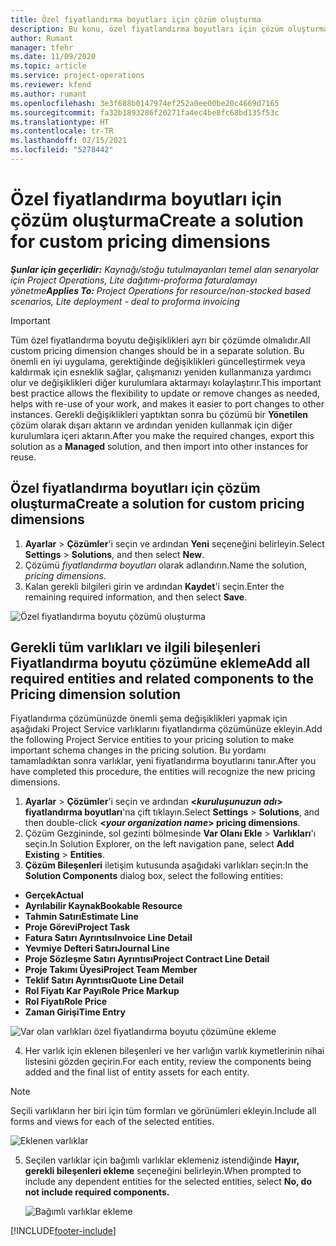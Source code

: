 ```yaml
---
title: Özel fiyatlandırma boyutları için çözüm oluşturma
description: Bu konu, özel fiyatlandırma boyutları için çözüm oluşturma hakkında bilgi sağlar.
author: Rumant
manager: tfehr
ms.date: 11/09/2020
ms.topic: article
ms.service: project-operations
ms.reviewer: kfend
ms.author: rumant
ms.openlocfilehash: 3e3f688b0147974ef252a0ee00be20c4669d7165
ms.sourcegitcommit: fa32b1893286f20271fa4ec4be8fc68bd135f53c
ms.translationtype: HT
ms.contentlocale: tr-TR
ms.lasthandoff: 02/15/2021
ms.locfileid: "5278442"
---
```

# <a name="create-a-solution-for-custom-pricing-dimensions"></a><span data-ttu-id="55dc0-103">Özel fiyatlandırma boyutları için çözüm oluşturma</span><span class="sxs-lookup"><span data-stu-id="55dc0-103">Create a solution for custom pricing dimensions</span></span>

 <span data-ttu-id="55dc0-104">_**Şunlar için geçerlidir:** Kaynağı/stoğu tutulmayanları temel alan senaryolar için Project Operations, Lite dağıtımı-proforma faturalamayı yönetme_</span><span class="sxs-lookup"><span data-stu-id="55dc0-104">_**Applies To:** Project Operations for resource/non-stocked based scenarios, Lite deployment - deal to proforma invoicing_</span></span> 

>[!IMPORTANT]
><span data-ttu-id="55dc0-105">Tüm özel fiyatlandırma boyutu değişiklikleri ayrı bir çözümde olmalıdır.</span><span class="sxs-lookup"><span data-stu-id="55dc0-105">All custom pricing dimension changes should be in a separate solution.</span></span> <span data-ttu-id="55dc0-106">Bu önemli en iyi uygulama, gerektiğinde değişiklikleri güncelleştirmek veya kaldırmak için esneklik sağlar, çalışmanızı yeniden kullanmanıza yardımcı olur ve değişiklikleri diğer kurulumlara aktarmayı kolaylaştırır.</span><span class="sxs-lookup"><span data-stu-id="55dc0-106">This important best practice allows the flexibility to update or remove changes as needed, helps with re-use of your work, and makes it easier to port changes to other instances.</span></span> <span data-ttu-id="55dc0-107">Gerekli değişiklikleri yaptıktan sonra bu çözümü bir **Yönetilen** çözüm olarak dışarı aktarın ve ardından yeniden kullanmak için diğer kurulumlara içeri aktarın.</span><span class="sxs-lookup"><span data-stu-id="55dc0-107">After you make the required changes, export this solution as a **Managed** solution, and then import into other instances for reuse.</span></span>

## <a name="create-a-solution-for-custom-pricing-dimensions"></a><span data-ttu-id="55dc0-108">Özel fiyatlandırma boyutları için çözüm oluşturma</span><span class="sxs-lookup"><span data-stu-id="55dc0-108">Create a solution for custom pricing dimensions</span></span>

1.  <span data-ttu-id="55dc0-109">**Ayarlar** > **Çözümler**'i seçin ve ardından **Yeni** seçeneğini belirleyin.</span><span class="sxs-lookup"><span data-stu-id="55dc0-109">Select **Settings** > **Solutions**, and then select **New**.</span></span>
2.  <span data-ttu-id="55dc0-110">Çözümü *<your organization name> fiyatlandırma boyutları* olarak adlandırın.</span><span class="sxs-lookup"><span data-stu-id="55dc0-110">Name the solution, *<your organization name> pricing dimensions*.</span></span>
3. <span data-ttu-id="55dc0-111">Kalan gerekli bilgileri girin ve ardından **Kaydet**'i seçin.</span><span class="sxs-lookup"><span data-stu-id="55dc0-111">Enter the remaining required information, and then select **Save**.</span></span>

  ![Özel fiyatlandırma boyutu çözümü oluşturma](./media/Creation-of-custom-pricing-dimension-solution.png)
 
## <a name="add-all-required-entities-and-related-components-to-the-pricing-dimension-solution"></a><span data-ttu-id="55dc0-113">Gerekli tüm varlıkları ve ilgili bileşenleri Fiyatlandırma boyutu çözümüne ekleme</span><span class="sxs-lookup"><span data-stu-id="55dc0-113">Add all required entities and related components to the Pricing dimension solution</span></span>

<span data-ttu-id="55dc0-114">Fiyatlandırma çözümünüzde önemli şema değişiklikleri yapmak için aşağıdaki Project Service varlıklarını fiyatlandırma çözümünüze ekleyin.</span><span class="sxs-lookup"><span data-stu-id="55dc0-114">Add the following Project Service entities to your pricing solution to make important schema changes in the pricing solution.</span></span> <span data-ttu-id="55dc0-115">Bu yordamı tamamladıktan sonra varlıklar, yeni fiyatlandırma boyutlarını tanır.</span><span class="sxs-lookup"><span data-stu-id="55dc0-115">After you have completed this procedure, the entities will recognize the new pricing dimensions.</span></span>

1.  <span data-ttu-id="55dc0-116">**Ayarlar** > **Çözümler**'i seçin ve ardından **<*kuruluşunuzun adı*> fiyatlandırma boyutları**'na çift tıklayın.</span><span class="sxs-lookup"><span data-stu-id="55dc0-116">Select **Settings** > **Solutions**, and then double-click **<*your organization name*> pricing dimensions**.</span></span>
2.  <span data-ttu-id="55dc0-117">Çözüm Gezgininde, sol gezinti bölmesinde **Var Olanı Ekle** > **Varlıkları**'ı seçin.</span><span class="sxs-lookup"><span data-stu-id="55dc0-117">In Solution Explorer, on the left navigation pane, select **Add Existing** > **Entities**.</span></span>
3.  <span data-ttu-id="55dc0-118">**Çözüm Bileşenleri** iletişim kutusunda aşağıdaki varlıkları seçin:</span><span class="sxs-lookup"><span data-stu-id="55dc0-118">In the **Solution Components** dialog box, select the following entities:</span></span>
 
   - <span data-ttu-id="55dc0-119">**Gerçek**</span><span class="sxs-lookup"><span data-stu-id="55dc0-119">**Actual**</span></span>
   - <span data-ttu-id="55dc0-120">**Ayrılabilir Kaynak**</span><span class="sxs-lookup"><span data-stu-id="55dc0-120">**Bookable Resource**</span></span>
   - <span data-ttu-id="55dc0-121">**Tahmin Satırı**</span><span class="sxs-lookup"><span data-stu-id="55dc0-121">**Estimate Line**</span></span>
   - <span data-ttu-id="55dc0-122">**Proje Görevi**</span><span class="sxs-lookup"><span data-stu-id="55dc0-122">**Project Task**</span></span>
   - <span data-ttu-id="55dc0-123">**Fatura Satırı Ayrıntısı**</span><span class="sxs-lookup"><span data-stu-id="55dc0-123">**Invoice Line Detail**</span></span>
   - <span data-ttu-id="55dc0-124">**Yevmiye Defteri Satırı**</span><span class="sxs-lookup"><span data-stu-id="55dc0-124">**Journal Line**</span></span>
   - <span data-ttu-id="55dc0-125">**Proje Sözleşme Satırı Ayrıntısı**</span><span class="sxs-lookup"><span data-stu-id="55dc0-125">**Project Contract Line Detail**</span></span>
   - <span data-ttu-id="55dc0-126">**Proje Takımı Üyesi**</span><span class="sxs-lookup"><span data-stu-id="55dc0-126">**Project Team Member**</span></span>
   - <span data-ttu-id="55dc0-127">**Teklif Satırı Ayrıntısı**</span><span class="sxs-lookup"><span data-stu-id="55dc0-127">**Quote Line Detail**</span></span>
   - <span data-ttu-id="55dc0-128">**Rol Fiyatı Kar Payı**</span><span class="sxs-lookup"><span data-stu-id="55dc0-128">**Role Price Markup**</span></span>
   - <span data-ttu-id="55dc0-129">**Rol Fiyatı**</span><span class="sxs-lookup"><span data-stu-id="55dc0-129">**Role Price**</span></span>
   - <span data-ttu-id="55dc0-130">**Zaman Girişi**</span><span class="sxs-lookup"><span data-stu-id="55dc0-130">**Time Entry**</span></span>
 
   ![Var olan varlıkları özel fiyatlandırma boyutu çözümüne ekleme](./media/Existing-entities-to-PD-solution.png)
 
 4. <span data-ttu-id="55dc0-132">Her varlık için eklenen bileşenleri ve her varlığın varlık kıymetlerinin nihai listesini gözden geçirin.</span><span class="sxs-lookup"><span data-stu-id="55dc0-132">For each entity, review the components being added and the final list of entity assets for each entity.</span></span> 

   >[!NOTE]
   > <span data-ttu-id="55dc0-133">Seçili varlıkların her biri için tüm formları ve görünümleri ekleyin.</span><span class="sxs-lookup"><span data-stu-id="55dc0-133">Include all forms and views for each of the selected entities.</span></span>

  ![Eklenen varlıklar](./media/solution-component-selection.png)


5.  <span data-ttu-id="55dc0-135">Seçilen varlıklar için bağımlı varlıklar eklemeniz istendiğinde **Hayır, gerekli bileşenleri ekleme** seçeneğini belirleyin.</span><span class="sxs-lookup"><span data-stu-id="55dc0-135">When prompted to include any dependent entities for the selected entities, select **No, do not include required components.**</span></span>

    ![Bağımlı varlıklar ekleme](./media/Do-not-include-required.png)


[!INCLUDE[footer-include](../includes/footer-banner.md)]